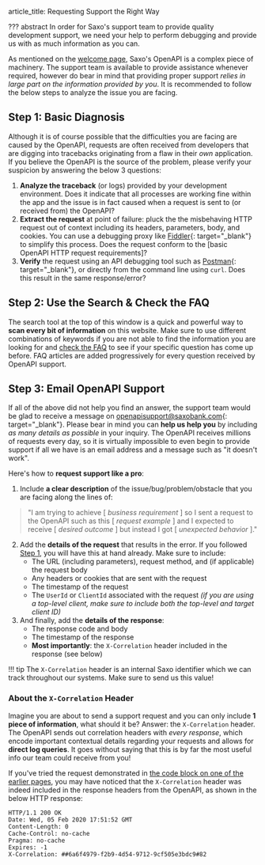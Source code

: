 article_title: Requesting Support the Right Way

??? abstract
    In order for Saxo's support team to provide quality development support, we need your help to perform debugging and provide us with as much information as you can.

As mentioned on the [welcome page](index.md), Saxo's OpenAPI is a complex piece of machinery. The support team is available to provide assistance whenever required, however do bear in mind that providing proper support *relies in large part on the information provided by you*. It is recommended to follow the below steps to analyze the issue you are facing.

## Step 1: Basic Diagnosis

Although it is of course possible that the difficulties you are facing are caused by the OpenAPI, requests are often received from developers that are digging into tracebacks originating from a flaw in their *own* application. If you believe the OpenAPI is the source of the problem, please verify your suspicion by answering the below 3 questions:

1. **Analyze the traceback** (or logs) provided by your development environment. Does it indicate that all processes are working fine within the app and the issue is in fact caused when a request is sent to (or received from) the OpenAPI?
2. **Extract the request** at point of failure: pluck the the misbehaving HTTP request out of context including its headers, parameters, body, and cookies. You can use a debugging proxy  like [Fiddler](https://www.telerik.com/fiddler){: target="_blank"} to simplify this process. Does the request conform to the [basic OpenAPI HTTP request requirements]?
3. **Verify** the request using an API debugging tool such as [Postman](https://www.getpostman.com/){: target="_blank"}, or directly from the command line using `curl`. Does this result in the same response/error?

## Step 2: Use the Search & Check the FAQ

The search tool at the top of this window is a quick and powerful way to **scan every bit of information** on this website. Make sure to use different combinations of keywords if you are not able to find the information you are looking for and [check the FAQ](basics/faq/index.md) to see if your specific question has come up before. FAQ articles are added progressively for every question received by OpenAPI support.

## Step 3: Email OpenAPI Support

If all of the above did not help you find an answer, the support team would be glad to receive a message on [openapisupport@saxobank.com](mailto:openapisupport@saxobank.com){: target="_blank"}. Please bear in mind you can **help us help you** by including *as many details as possible* in your inquiry. The OpenAPI receives millions of requests every day, so it is virtually impossible to even begin to provide support if all we have is an email address and a message such as "it doesn't work".

Here's how to **request support like a pro**:

1. Include **a clear description** of the issue/bug/problem/obstacle that you are facing along the lines of:
> "I am trying to achieve [ *business requirement* ] so I sent a request to the OpenAPI such as this [ *request example* ] and I expected to receive [ *desired outcome* ] but instead I got [ *unexpected behavior* ]."
2. Add the **details of the request** that results in the error. If you followed [Step 1](#step-1-basic-diagnosis), you will have this at hand already. Make sure to include:
    - The URL (including parameters), request method, and (if applicable) the request body
    - Any headers or cookies that are sent with the request
    - The timestamp of the request
    - The `UserId` or `ClientId` associated with the request
    *(if you are using a top-level client, make sure to include both the top-level and target client ID)*
3. And finally, add the **details of the response**:
    - The response code and body
    - The timestamp of the response
    - **Most importantly**: the `X-Correlation` header included in the response (see below)

!!! tip
    The `X-Correlation` header is an internal Saxo identifier which we can track throughout our systems. Make sure to send us this value!

### About the `X-Correlation` Header

Imagine you are about to send a support request and you can only include **1 piece of information**, what should it be? Answer: the `X-Correlation` header. The OpenAPI sends out correlation headers with *every response*, which encode important contextual details regarding your requests and allows for **direct log queries**. It goes without saying that this is by far the most useful info our team could receive from you!

If you've tried the request demonstrated in [the code block on one of the earlier pages](usage.md#sample-code), you may have noticed that the `X-Correlation` header was indeed included in the response headers from the OpenAPI, as shown in the below HTTP response:

```HTTP hl_lines="7"
HTTP/1.1 200 OK
Date: Wed, 05 Feb 2020 17:51:52 GMT
Content-Length: 0
Cache-Control: no-cache
Pragma: no-cache
Expires: -1
X-Correlation: ##6a6f4979-f2b9-4d54-9712-9cf505e3bdc9#82
```


